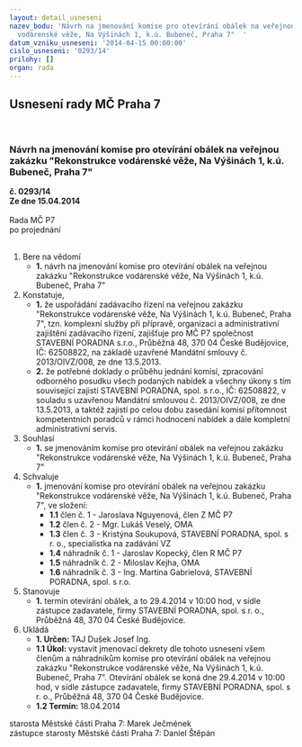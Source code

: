 ```yaml
---
layout: detail_usneseni
nazev_bodu: 'Návrh na jmenování komise pro otevírání obálek na veřejnou zakázku  "Rekonstrukce
  vodárenské věže, Na Výšinách 1, k.ú. Bubeneč, Praha 7"  '
datum_vzniku_usneseni: '2014-04-15 00:00:00'
cislo_usneseni: '0293/14'
prilohy: []
organ: rada
---
```

<div id="ucUsn_pList" class="usn">
	<span><h2>Usnesení rady MČ Praha 7 </h2>
<br></span><div class="standBody">
<span><h3>Návrh na jmenování komise pro otevírání obálek na veřejnou zakázku  "Rekonstrukce vodárenské věže, Na Výšinách 1, k.ú. Bubeneč, Praha 7"  </h3></span><div class="center">
		<strong>č. 0293/14</strong><br>
	</div>
<div class="center">
		<strong>Ze dne 15.04.2014</strong><br><br>
	</div>Rada MČ P7<br> po projednání<br><br><ol>
<li>Bere na vědomí<ul><li>
<strong>1.</strong> návrh na jmenování komise pro otevírání obálek na veřejnou zakázku  "Rekonstrukce vodárenské věže, Na Výšinách 1, k.ú. Bubeneč, Praha 7"  </li></ul>
</li>
<li>Konstatuje,<ul>
<li>
<strong>1.</strong> že uspořádání zadávacího řízení na veřejnou zakázku "Rekonstrukce vodárenské věže, Na Výšinách 1, k.ú. Bubeneč, Praha 7", tzn. komplexní služby při přípravě, organizaci a administrativní zajištění zadávacího řízení, zajišťuje pro MČ P7 společnost STAVEBNÍ PORADNA s.r.o., Průběžná 48, 370 04 České Budějovice, IČ: 62508822, na základě uzavřené Mandátní smlouvy č. 2013/OIVZ/008, ze dne 13.5.2013.</li>
<li>
<strong>2.</strong> že potřebné doklady o průběhu jednání komisí, zpracování odborného posudku všech podaných nabídek a všechny úkony s tím související zajistí STAVEBNÍ PORADNA, spol. s r.o., IČ: 62508822, v souladu s uzavřenou Mandátní smlouvou č. 2013/OIVZ/008, ze dne 13.5.2013, a taktéž zajistí po celou dobu zasedání komisí přítomnost kompetentních poradců v rámci hodnocení nabídek a dále kompletní administrativní servis.</li>
</ul>
</li>
<li>Souhlasí<ul><li>
<strong>1.</strong> se jmenováním komise pro  otevírání obálek  na veřejnou zakázku "Rekonstrukce vodárenské věže, Na Výšinách 1, k.ú. Bubeneč, Praha 7"</li></ul>
</li>
<li>Schvaluje<ul><li>
<strong>1.</strong> jmenování komise pro otevírání obálek na veřejnou zakázku "Rekonstrukce vodárenské věže, Na Výšinách 1, k.ú. Bubeneč, Praha 7", ve složení:<ul>
<li>
<strong>1.1</strong> člen č. 1 - Jaroslava Nguyenová, člen Z MČ P7</li>
<li>
<strong>1.2</strong> člen č. 2 - Mgr. Lukáš Veselý, OMA</li>
<li>
<strong>1.3</strong> člen č. 3 - Kristýna Soukupová, STAVEBNÍ PORADNA, spol. s r. o., specialistka na zadávání VZ  </li>
<li>
<strong>1.4</strong> náhradník č. 1 - Jaroslav Kopecký, člen R MČ P7</li>
<li>
<strong>1.5</strong> náhradník č. 2 - Miloslav Kejha, OMA</li>
<li>
<strong>1.6</strong> náhradník č. 3 - Ing. Martina Gabrielová, STAVEBNÍ PORADNA, spol. s r.o.</li>
</ul>
</li></ul>
</li>
<li>Stanovuje<ul><li>
<strong>1.</strong> termín otevírání obálek, a to 29.4.2014 v 10:00 hod, v sídle zástupce zadavatele, firmy STAVEBNÍ PORADNA, spol. s r. o., Průběžná 48, 370 04 České Budějovice.</li></ul>
</li>
<li>Ukládá<ul>
<li>
<strong>1. Určen: </strong>TAJ Dušek Josef Ing.</li>
<li>
<strong>1.1 Úkol: </strong>vystavit jmenovací dekrety dle tohoto usnesení všem členům a náhradníkům komise pro otevírání obálek na veřejnou zakázku "Rekonstrukce vodárenské věže, Na Výšinách 1, k.ú. Bubeneč, Praha 7". Otevírání obálek  se koná dne  29.4.2014 v 10:00 hod, v sídle zástupce zadavatele, firmy STAVEBNÍ PORADNA, spol. s r. o., Průběžná 48, 370 04 České Budějovice.</li>
<li>
<strong>1.2 Termín: </strong>18.04.2014</li>
</ul>
</li>
</ol>starosta Městské části Praha 7: Marek Ječmének<br>zástupce starosty Městské části Praha 7: Daniel Štěpán 
</div>
</div>